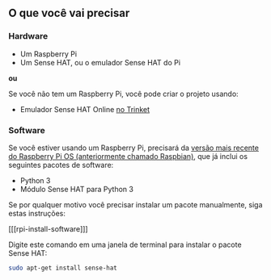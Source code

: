 ## O que você vai precisar

### Hardware

* Um Raspberry Pi
* Um Sense HAT, ou o emulador Sense HAT do Pi

**ou**

Se você não tem um Raspberry Pi, você pode criar o projeto usando:

* Emulador Sense HAT Online [no Trinket](https://trinket.io/sense-hat)

### Software
Se você estiver usando um Raspberry Pi, precisará da [versão mais recente do Raspberry Pi OS (anteriormente chamado Raspbian)](https://www.raspberrypi.org/downloads/), que já inclui os seguintes pacotes de software:

- Python 3
- Módulo Sense HAT para Python 3

Se por qualquer motivo você precisar instalar um pacote manualmente, siga estas instruções:

[[[rpi-install-software]]]

Digite este comando em uma janela de terminal para instalar o pacote Sense HAT:

```bash
sudo apt-get install sense-hat
```
